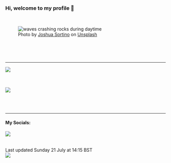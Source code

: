 <h3>Hi, welcome to my profile 👋</h3>

<br />
<figure>
  <img
    src="https://images.unsplash.com/photo-1546942113-a6c43b63104a?crop=entropy&cs=tinysrgb&fit=max&fm=jpg&ixid=M3wyNzQ3MDB8MHwxfHJhbmRvbXx8fHx8fHx8fDE3MjE1NjQ3MjR8&ixlib=rb-4.0.3&q=80&w=1080&auto=format"
    alt="waves crashing rocks during daytime" 
  />
  <figcaption>Photo by <a
    href="https://unsplash.com/@sortino?utm_source=Profile%20readme&utm_medium=referral">Joshua Sortino</a> on <a
    href="https://unsplash.com/?utm_source=Profile%20readme&utm_medium=referral">Unsplash</a></figcaption>
</figure>




  <br /><br /><br />

<hr />
<img
  src="https://github-readme-stats.vercel.app/api?username=shanelucy&show_icons=true&theme=calm"
/>
<br /><br /><br />

<img 
  src="https://github-readme-stats.vercel.app/api/top-langs/?username=shanelucy&theme=calm"
/>
<br /><br /><br /><br />
<hr />
<h4>My Socials:</h4>
<a href="https://uk.linkedin.com/in/shane-lucy-4735b616a">
  <img
    src="https://img.shields.io/badge/linkedin%20-%230077B5.svg?&style=for-the-badge&logo=linkedin&logoColor=white"
  />
</a>
<br /><br /><br />
Last updated Sunday 21 July at 14:15 BST
<br />
<img
  src="https://github.com/ShaneLucy/ShaneLucy/workflows/README%20build/badge.svg"
/>

